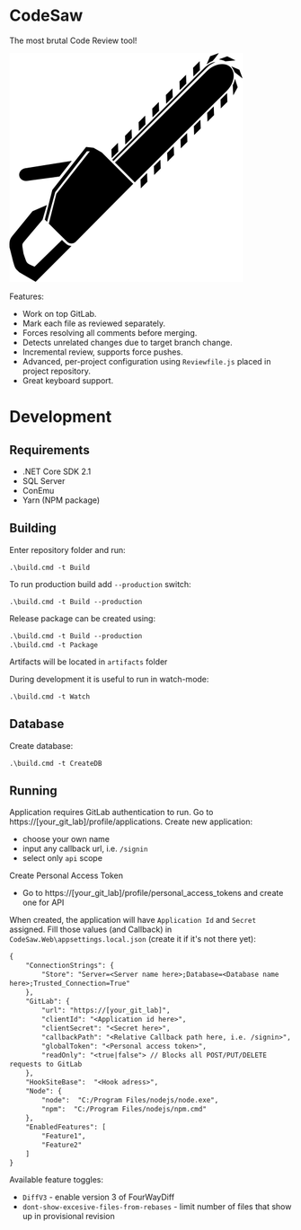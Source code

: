 # CodeSaw

The most brutal Code Review tool!

![CodeSaw](CodeSaw.Web/frontend/assets/logo.svg)

Features:
 - Work on top GitLab.
 - Mark each file as reviewed separately.
 - Forces resolving all comments before merging.
 - Detects unrelated changes due to target branch change. 
 - Incremental review, supports force pushes.
 - Advanced, per-project configuration using `Reviewfile.js` placed in project repository.
 - Great keyboard support.

# Development
## Requirements
* .NET Core SDK 2.1
* SQL Server
* ConEmu
* Yarn (NPM package)

## Building
Enter repository folder and run:

    .\build.cmd -t Build

To run production build add `--production` switch:

    .\build.cmd -t Build --production

Release package can be created using:

    .\build.cmd -t Build --production
    .\build.cmd -t Package

Artifacts will be located in `artifacts` folder

During development it is useful to run in watch-mode:

    .\build.cmd -t Watch
    
## Database
Create database:

    .\build.cmd -t CreateDB

## Running

Application requires GitLab authentication to run. Go to https://[your_git_lab]/profile/applications. Create new application:
 - choose your own name
 - input any callback url, i.e. `/signin`
 - select only `api` scope
  
 Create Personal Access Token
 - Go to https://[your_git_lab]/profile/personal_access_tokens and create one for API

When created, the application will have `Application Id` and `Secret` assigned. Fill those values (and Callback) in `CodeSaw.Web\appsettings.local.json` (create it if it's not there yet):

    {
        "ConnectionStrings": {
            "Store": "Server=<Server name here>;Database=<Database name here>;Trusted_Connection=True"
        },
        "GitLab": {
            "url": "https://[your_git_lab]",
            "clientId": "<Application id here>",
            "clientSecret": "<Secret here>",
            "callbackPath": "<Relative Callback path here, i.e. /signin>",
            "globalToken": "<Personal access token>",
            "readOnly": "<true|false"> // Blocks all POST/PUT/DELETE requests to GitLab
        },
        "HookSiteBase":  "<Hook adress>",
        "Node": {
            "node":  "C:/Program Files/nodejs/node.exe",
            "npm":  "C:/Program Files/nodejs/npm.cmd"
        },
        "EnabledFeatures": [
            "Feature1",
            "Feature2"
        ]
    }

Available feature toggles:
* `DiffV3` - enable version 3 of FourWayDiff
* `dont-show-excesive-files-from-rebases` - limit number of files that show up in provisional revision